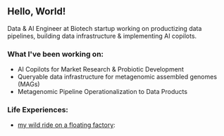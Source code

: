 ## Hello, World!

<!-- TODO: picture of myself -->

Data & AI Engineer at Biotech startup working on productizing data pipelines, building data infrastructure & implementing AI copilots.


### What I've been working on:
- AI Copilots for Market Research & Probiotic Development
- Queryable data infrastructure for metagenomic assembled genomes (MAGs)
- Metagenomic Pipeline Operationalization to Data Products

### Life Experiences:
- [my wild ride on a floating factory](./posts/my_wild_ride_on_a_floating_factory.md):


<!-- * `mkdocs new [dir-name]` - Create a new project.
* `mkdocs serve` - Start the live-reloading docs server.
* `mkdocs build` - Build the documentation site.
* `mkdocs -h` - Print help message and exit. -->